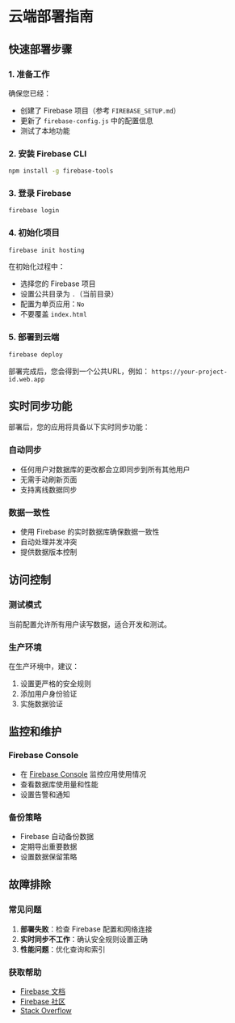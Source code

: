 # 云端部署指南

## 快速部署步骤

### 1. 准备工作
确保您已经：
- 创建了 Firebase 项目（参考 `FIREBASE_SETUP.md`）
- 更新了 `firebase-config.js` 中的配置信息
- 测试了本地功能

### 2. 安装 Firebase CLI
```bash
npm install -g firebase-tools
```

### 3. 登录 Firebase
```bash
firebase login
```

### 4. 初始化项目
```bash
firebase init hosting
```

在初始化过程中：
- 选择您的 Firebase 项目
- 设置公共目录为 `.`（当前目录）
- 配置为单页应用：`No`
- 不要覆盖 `index.html`

### 5. 部署到云端
```bash
firebase deploy
```

部署完成后，您会得到一个公共URL，例如：
`https://your-project-id.web.app`

## 实时同步功能

部署后，您的应用将具备以下实时同步功能：

### 自动同步
- 任何用户对数据库的更改都会立即同步到所有其他用户
- 无需手动刷新页面
- 支持离线数据同步

### 数据一致性
- 使用 Firebase 的实时数据库确保数据一致性
- 自动处理并发冲突
- 提供数据版本控制

## 访问控制

### 测试模式
当前配置允许所有用户读写数据，适合开发和测试。

### 生产环境
在生产环境中，建议：
1. 设置更严格的安全规则
2. 添加用户身份验证
3. 实施数据验证

## 监控和维护

### Firebase Console
- 在 [Firebase Console](https://console.firebase.google.com/) 监控应用使用情况
- 查看数据库使用量和性能
- 设置告警和通知

### 备份策略
- Firebase 自动备份数据
- 定期导出重要数据
- 设置数据保留策略

## 故障排除

### 常见问题
1. **部署失败**：检查 Firebase 配置和网络连接
2. **实时同步不工作**：确认安全规则设置正确
3. **性能问题**：优化查询和索引

### 获取帮助
- [Firebase 文档](https://firebase.google.com/docs)
- [Firebase 社区](https://firebase.google.com/community)
- [Stack Overflow](https://stackoverflow.com/questions/tagged/firebase)